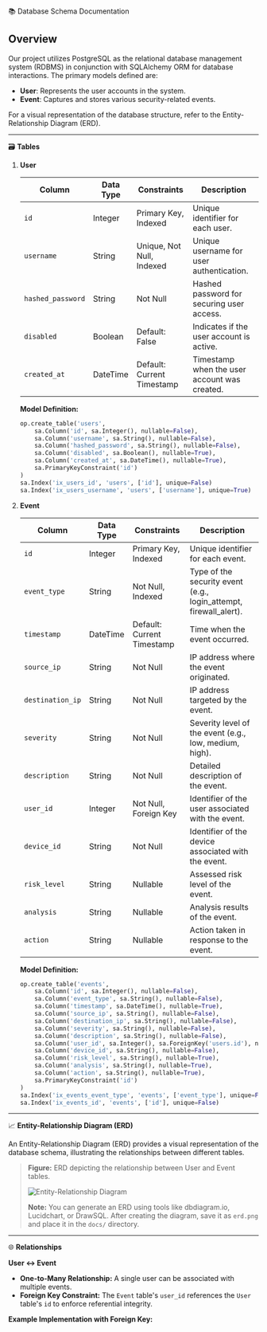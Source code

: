 📚 Database Schema Documentation

## Overview

Our project utilizes PostgreSQL as the relational database management system (RDBMS) in conjunction with SQLAlchemy ORM for database interactions. The primary models defined are:

- **User**: Represents the user accounts in the system.
- **Event**: Captures and stores various security-related events.

For a visual representation of the database structure, refer to the Entity-Relationship Diagram (ERD).

---

🗃️ **Tables**

1. **User**

   | Column           | Data Type | Constraints                  | Description                              |
   |------------------|-----------|------------------------------|------------------------------------------|
   | `id`             | Integer   | Primary Key, Indexed         | Unique identifier for each user.         |
   | `username`       | String    | Unique, Not Null, Indexed    | Unique username for user authentication. |
   | `hashed_password`| String    | Not Null                     | Hashed password for securing user access.|
   | `disabled`       | Boolean   | Default: False               | Indicates if the user account is active. |
   | `created_at`     | DateTime  | Default: Current Timestamp   | Timestamp when the user account was created.|

   **Model Definition:**
   ```python
   op.create_table('users',
       sa.Column('id', sa.Integer(), nullable=False),
       sa.Column('username', sa.String(), nullable=False),
       sa.Column('hashed_password', sa.String(), nullable=False),
       sa.Column('disabled', sa.Boolean(), nullable=True),
       sa.Column('created_at', sa.DateTime(), nullable=True),
       sa.PrimaryKeyConstraint('id')
   )
   sa.Index('ix_users_id', 'users', ['id'], unique=False)
   sa.Index('ix_users_username', 'users', ['username'], unique=True)
   ```

2. **Event**

   | Column          | Data Type | Constraints                  | Description                                                  |
   |-----------------|-----------|------------------------------|--------------------------------------------------------------|
   | `id`            | Integer   | Primary Key, Indexed         | Unique identifier for each event.                           |
   | `event_type`    | String    | Not Null, Indexed            | Type of the security event (e.g., login_attempt, firewall_alert). |
   | `timestamp`     | DateTime  | Default: Current Timestamp   | Time when the event occurred.                                |
   | `source_ip`     | String    | Not Null                     | IP address where the event originated.                       |
   | `destination_ip`| String    | Not Null                     | IP address targeted by the event.                            |
   | `severity`      | String    | Not Null                     | Severity level of the event (e.g., low, medium, high).       |
   | `description`   | String    | Not Null                     | Detailed description of the event.                           |
   | `user_id`       | Integer   | Not Null, Foreign Key        | Identifier of the user associated with the event.            |
   | `device_id`     | String    | Not Null                     | Identifier of the device associated with the event.          |
   | `risk_level`    | String    | Nullable                     | Assessed risk level of the event.                            |
   | `analysis`      | String    | Nullable                     | Analysis results of the event.                               |
   | `action`        | String    | Nullable                     | Action taken in response to the event.                        |

   **Model Definition:**
   ```python
   op.create_table('events',
       sa.Column('id', sa.Integer(), nullable=False),
       sa.Column('event_type', sa.String(), nullable=False),
       sa.Column('timestamp', sa.DateTime(), nullable=True),
       sa.Column('source_ip', sa.String(), nullable=False),
       sa.Column('destination_ip', sa.String(), nullable=False),
       sa.Column('severity', sa.String(), nullable=False),
       sa.Column('description', sa.String(), nullable=False),
       sa.Column('user_id', sa.Integer(), sa.ForeignKey('users.id'), nullable=False),
       sa.Column('device_id', sa.String(), nullable=False),
       sa.Column('risk_level', sa.String(), nullable=True),
       sa.Column('analysis', sa.String(), nullable=True),
       sa.Column('action', sa.String(), nullable=True),
       sa.PrimaryKeyConstraint('id')
   )
   sa.Index('ix_events_event_type', 'events', ['event_type'], unique=False)
   sa.Index('ix_events_id', 'events', ['id'], unique=False)
   ```

---

📈 **Entity-Relationship Diagram (ERD)**

An Entity-Relationship Diagram (ERD) provides a visual representation of the database schema, illustrating the relationships between different tables.

> **Figure:** ERD depicting the relationship between User and Event tables.
>
> ![Entity-Relationship Diagram](docs/erd.png)
>
> **Note:** You can generate an ERD using tools like dbdiagram.io, Lucidchart, or DrawSQL. After creating the diagram, save it as `erd.png` and place it in the `docs/` directory.

---

🌐 **Relationships**

**User ↔ Event**

- **One-to-Many Relationship:** A single user can be associated with multiple events.
- **Foreign Key Constraint:** The `Event` table's `user_id` references the `User` table's `id` to enforce referential integrity.

**Example Implementation with Foreign Key:**
